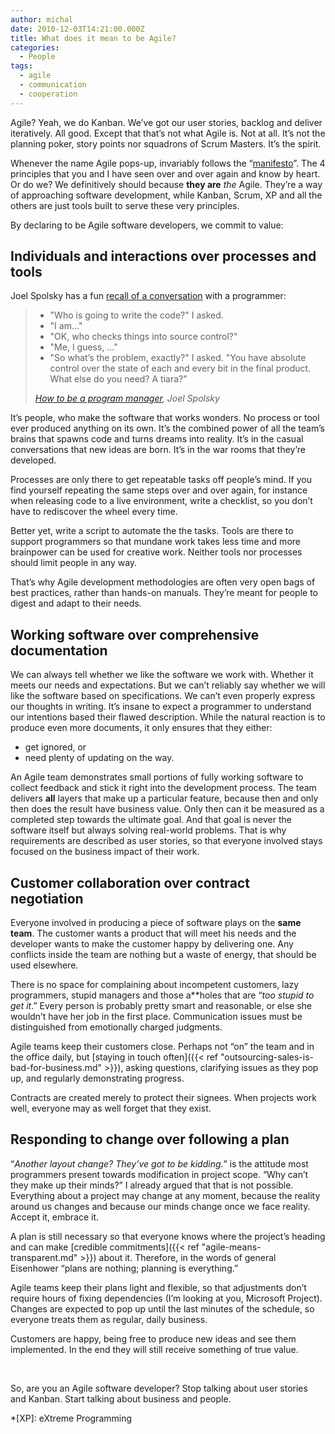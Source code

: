 ```yaml
---
author: michal
date: 2010-12-03T14:21:00.000Z
title: What does it mean to be Agile?
categories:
  - People
tags:
  - agile
  - communication
  - cooperation
---
```


Agile? Yeah, we do Kanban. We’ve got our user stories, backlog and deliver iteratively. All good. Except that that’s not what Agile is. Not at all. It’s not the planning poker, story points nor squadrons of Scrum Masters. It’s the spirit.

<!--more-->

Whenever the name Agile pops-up, invariably follows the “[manifesto](http://www.agilemanifesto.org/ "The Agile Manifesto")”. The 4 principles that you and I have seen over and over again and know by heart. Or do we? We definitively should because __they are__ _the_ Agile. They’re a way of approaching software development, while Kanban, Scrum, XP and all the others are just tools built to serve these very principles.

By declaring to be Agile software developers, we commit to value:

## Individuals and interactions over processes and tools

Joel Spolsky has a fun [recall of a conversation](http://www.joelonsoftware.com/items/2009/03/09.html) with a programmer:

> * "Who is going to write the code?" I asked.
> * "I am…"
> * "OK, who checks things into source control?"
> * "Me, I guess, …"
> * "So what’s the problem, exactly?" I asked. "You have absolute control over the state of each and every bit in the final product. What else do you need? A tiara?"
>
> <cite>[How to be a program manager](http://www.joelonsoftware.com/items/2009/03/09.html), Joel Spolsky</cite>

It’s people, who make the software that works wonders. No process or tool ever produced anything on its own. It’s the combined power of all the team’s brains that spawns code and turns dreams into reality. It’s in the casual conversations that new ideas are born. It’s in the war rooms that they’re developed.

Processes are only there to get repeatable tasks off people’s mind. If you find yourself repeating the same steps over and over again, for instance when releasing code to a live environment, write a checklist, so you don’t have to rediscover the wheel every time.

Better yet, write a script to automate the the tasks. Tools are there to support programmers so that mundane work takes less time and more brainpower can be used for creative work. Neither tools nor processes should limit people in any way.

That’s why Agile development methodologies are often very open bags of best practices, rather than hands-on manuals. They’re meant for people to digest and adapt to their needs.

## Working software over comprehensive documentation

We can always tell whether we like the software we work with. Whether it meets our needs and expectations. But we can’t reliably say whether we will like the software based on specifications. We can’t even properly express our thoughts in writing. It’s insane to expect a programmer to understand our intentions based their flawed description. While the natural reaction is to produce even more documents, it only ensures that they either:

* get ignored, or
* need plenty of updating on the way.

An Agile team demonstrates small portions of fully working software to collect feedback and stick it right into the development process. The team delivers __all__ layers that make up a particular feature, because then and only then does the result have business value. Only then can it be measured as a completed step towards the ultimate goal. And that goal is never the software itself but always solving real-world problems. That is why requirements are described as user stories, so that everyone involved stays focused on the business impact of their work.

## Customer collaboration over contract negotiation

Everyone involved in producing a piece of software plays on the __same team__. The customer wants a product that will meet his needs and the developer wants to make the customer happy by delivering one. Any conflicts inside the team are nothing but a waste of energy, that should be used elsewhere.

There is no space for complaining about incompetent customers, lazy programmers, stupid managers and those a**holes that are “_too stupid to get it_.” Every person is probably pretty smart and reasonable, or else she wouldn’t have her job in the first place. Communication issues must be distinguished from emotionally charged judgments.

Agile teams keep their customers close. Perhaps not “on” the team and in the office daily, but [staying in touch often]({{< ref "outsourcing-sales-is-bad-for-business.md" >}}), asking questions, clarifying issues as they pop up, and regularly demonstrating progress.

Contracts are created merely to protect their signees. When projects work well, everyone may as well forget that they exist.

## Responding to change over following a plan

“_Another layout change? They’ve got to be kidding._” is the attitude most programmers present towards modification in project scope. “Why can’t they make up their minds?” I already argued that that is not possible. Everything about a project may change at any moment, because the reality around us changes and because our minds change once we face reality. Accept it, embrace it.

A plan is still necessary so that everyone knows where the project’s heading and can make [credible commitments]({{< ref "agile-means-transparent.md" >}}) about it. Therefore, in the words of general Eisenhower “plans are nothing; planning is everything.”

Agile teams keep their plans light and flexible, so that adjustments don’t require hours of fixing dependencies (I’m looking at you, Microsoft Project). Changes are expected to pop up until the last minutes of the schedule, so everyone treats them as regular, daily business.

Customers are happy, being free to produce new ideas and see them implemented. In the end they will still receive something of true value.

&nbsp;

So, are you an Agile software developer? Stop talking about user stories and Kanban. Start talking about business and people.

*[XP]: eXtreme Programming
